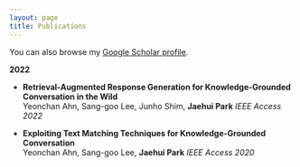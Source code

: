 ```yaml
---
layout: page
title: Publications
---
```


You can also browse my <a href="https://scholar.google.co.in/citations?user=Z-7pPYEAAAAJ&hl=en" target="_blank">Google Scholar profile</a>.
<br />

**2022**

- **Retrieval-Augmented Response Generation for Knowledge-Grounded Conversation in the Wild**  
  Yeonchan Ahn, Sang-goo Lee, Junho Shim, **Jaehui Park** 
  *IEEE Access 2022*  

- **Exploiting Text Matching Techniques for Knowledge-Grounded Conversation**  
  Yeonchan Ahn, Sang-goo Lee, **Jaehui Park** 
  *IEEE Access 2020*  


